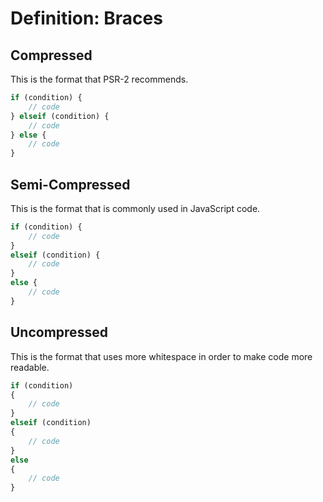 # Definition: Braces

## Compressed
This is the format that PSR-2 recommends.

```php
if (condition) {
    // code
} elseif (condition) {
    // code
} else {
    // code
}
```

## Semi-Compressed
This is the format that is commonly used in JavaScript code.

```php
if (condition) {
    // code
}
elseif (condition) {
    // code
}
else {
    // code
}
```

## Uncompressed
This is the format that uses more whitespace in order to make code more readable.

```php
if (condition)
{
    // code
}
elseif (condition)
{
    // code
}
else
{
    // code
}
```
